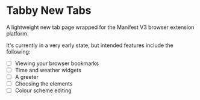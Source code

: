 # Tabby New Tabs

A lightweight new tab page wrapped for the Manifest V3 browser extension platform.

It's currently in a very early state, but intended features include the following:

- [ ] Viewing your browser bookmarks
- [ ] Time and weather widgets
- [ ] A greeter
- [ ] Choosing the elements
- [ ] Colour scheme editing
